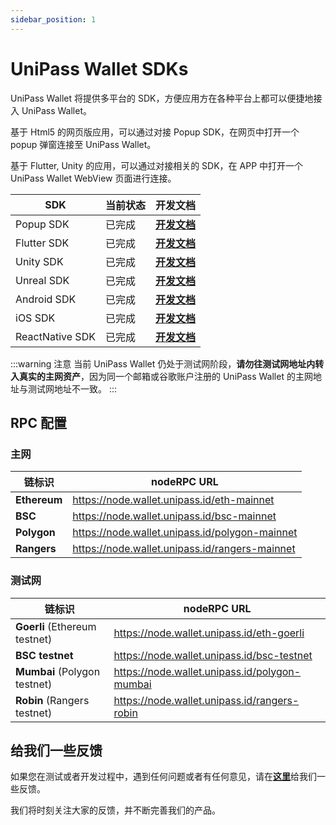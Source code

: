 ```yaml
---
sidebar_position: 1
---
```


# UniPass Wallet SDKs

UniPass Wallet 将提供多平台的 SDK，方便应用方在各种平台上都可以便捷地接入 UniPass Wallet。

基于 Html5 的网页版应用，可以通过对接 Popup SDK，在网页中打开一个 popup 弹窗连接至 UniPass Wallet。

基于 Flutter, Unity 的应用，可以通过对接相关的 SDK，在 APP 中打开一个 UniPass Wallet WebView 页面进行连接。

| SDK         | 当前状态 | 开发文档                                        |
| ----------- | -------- | ----------------------------------------------- |
| Popup SDK   | 已完成   | [**开发文档**](./popup-sdk/01-quick-start.md)   |
| Flutter SDK | 已完成   | [**开发文档**](./flutter-sdk/01-quick-start.md) |
| Unity SDK   | 已完成   | [**开发文档**](./unity-sdk/01-quick-start.md)   |
| Unreal SDK  | 已完成   | [**开发文档**](./unreal-sdk/01-quick-start.md)  |
| Android SDK  | 已完成   | [**开发文档**](./android-sdk/01-quick-start.md)  |
| iOS SDK  | 已完成   | [**开发文档**](./ios-sdk/01-quick-start.md)  |
| ReactNative SDK  | 已完成   | [**开发文档**](./rn-sdk/01-quick-start.md)  |

:::warning 注意
当前 UniPass Wallet 仍处于测试网阶段，**请勿往测试网地址内转入真实的主网资产**，因为同一个邮箱或谷歌账户注册的 UniPass Wallet 的主网地址与测试网地址不一致。
:::

## RPC 配置

### 主网

| 链标识       | nodeRPC URL                                    |
| ------------ | ---------------------------------------------- |
| **Ethereum** | https://node.wallet.unipass.id/eth-mainnet     |
| **BSC**      | https://node.wallet.unipass.id/bsc-mainnet     |
| **Polygon**  | https://node.wallet.unipass.id/polygon-mainnet |
| **Rangers**  | https://node.wallet.unipass.id/rangers-mainnet |

### 测试网

| 链标识                        | nodeRPC URL                                   |
| ----------------------------- | --------------------------------------------- |
| **Goerli** (Ethereum testnet) | https://node.wallet.unipass.id/eth-goerli     |
| **BSC testnet**               | https://node.wallet.unipass.id/bsc-testnet    |
| **Mumbai** (Polygon testnet)  | https://node.wallet.unipass.id/polygon-mumbai |
| **Robin** (Rangers testnet)   | https://node.wallet.unipass.id/rangers-robin  |

## 给我们一些反馈

如果您在测试或者开发过程中，遇到任何问题或者有任何意见，请在[**这里**](https://unipass.canny.io/feedback)给我们一些反馈。

我们将时刻关注大家的反馈，并不断完善我们的产品。
